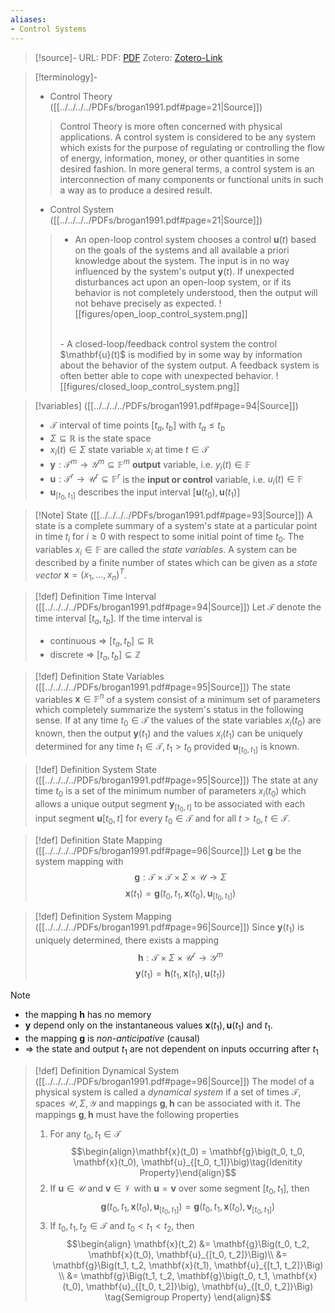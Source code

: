 ```yaml
---
aliases:
- Control Systems
---
```


>[!source]-
>URL: 
>PDF: [PDF](../../../../PDFs/brogan1991.pdf)
>Zotero: [Zotero-Link](zotero://select/items/@brogan1991)

>[!terminology]-
>
>- Control Theory ([[../../../../PDFs/brogan1991.pdf#page=21|Source]])
>> Control Theory is more often concerned with physical applications. A control system is considered to be any system which exists for the purpose of regulating or controlling the flow of energy, information, money, or other quantities in some desired fashion. In more general terms, a control system is an interconnection of many components or functional units in such a way as to produce a desired result. 
>- Control System ([[../../../../PDFs/brogan1991.pdf#page=21|Source]])
>> - An open-loop control system chooses a control $\mathbf{u}(t)$ based on the goals of the systems and all available a priori knowledge about the system. The input is in no way influenced by the system's output $\mathbf{y}(t)$. If unexpected disturbances act upon an open-loop system, or if its behavior is not completely understood, then the output will not behave precisely as expected.
>> ![[figures/open_loop_control_system.png]]
>> <br>
>> - A closed-loop/feedback control system the control $\mathbf{u}(t)$ is modified by in some way by information about the behavior of the system output. A feedback system is often better able to cope with unexpected behavior.
>>![[figures/closed_loop_control_system.png]]
>

>[!variables]  ([[../../../../PDFs/brogan1991.pdf#page=94|Source]])
>- $\mathcal{T}$ interval of time points $[t_a, t_b]$ with $t_a \leq t_b$
>- $\Sigma \subseteq \mathbb{R}$ is the state space
>- $x_i(t) \in \Sigma$ state variable $x_i$ at time $t \in \mathcal{T}$
>- $\mathbf{y}: \mathcal{T}^m \rightarrow \mathcal{Y}^m \subseteq \mathbb{F}^m$ **output** variable, i.e. $y_i(t) \in \mathbb{F}$
>- $\mathbf{u}: \mathcal{T}^r \rightarrow \mathcal{U}^r \subseteq \mathbb{F}^r$ is the **input or control** variable, i.e. $u_i(t) \in \mathbb{F}$
>- $\mathbf{u}_{[t_0, t_1]}$ describes the input interval $\left[\mathbf{u}(t_0), \mathbf{u}(t_1)\right]$

>[!Note]  State ([[../../../../PDFs/brogan1991.pdf#page=93|Source]])
>A state is a complete summary of a system's state at a particular point in time $t_i$ for $i\geq0$ with respect to some initial point of time $t_0$. The variables $x_i \in \mathbb{F}$ are called the *state variables*. A system can be described by a finite number of states which can be given as a *state vector* $\mathbf{x} = (x_1, \ldots, x_n)^T$.

>[!def] Definition Time Interval  ([[../../../../PDFs/brogan1991.pdf#page=94|Source]])
>Let $\mathcal{T}$ denote the time interval $[t_a, t_b]$. 
>If the time interval is 
>- continuous => $[t_a, t_b] \subseteq \mathbb{R}$
>- discrete => $[t_a, t_b] \subseteq \mathbb{Z}$

>[!def] Definition State Variables ([[../../../../PDFs/brogan1991.pdf#page=95|Source]])
>The state variables $\mathbf{x} \in \mathbb{F}^n$ of a system consist of a minimum set of parameters which completely summarize the system's status in the following sense. If at any time $t_0 \in \mathcal{T}$ the values of the state variables $x_i(t_0)$ are known, then the output $\mathbf{y}(t_1)$ and the values $x_i(t_1)$ can be uniquely determined for any time $t_1 \in \mathcal{T}, t_1 > t_0$ provided $\mathbf{u}_{[t_0, t_1]}$ is known.

>[!def] Definition System State ([[../../../../PDFs/brogan1991.pdf#page=95|Source]])
> The state at any time $t_0$ is a set of the minimum number of parameters $x_i(t_0)$ which allows a unique output segment $\mathbf{y}_{[t_0, t]}$ to be associated with each input segment $\mathbf{u}[t_0, t]$ for every $t_0 \in \mathcal{T}$ and for all $t > t_0, t\in \mathcal{T}$.

>[!def] Definition State Mapping ([[../../../../PDFs/brogan1991.pdf#page=96|Source]])
>Let $\mathbf{g}$ be the system mapping with
>$$ \mathbf{g}: \mathcal{T}\times \mathcal{T}\times \Sigma \times \mathcal{U} \rightarrow \Sigma$$
>$$\mathbf{x}(t_1) = \mathbf{g}\Big(t_0, t_1, \mathbf{x}(t_0), \mathbf{u}_{[t_0, t_1]}\Big)$$

>[!def] Definition System Mapping ([[../../../../PDFs/brogan1991.pdf#page=96|Source]])
> Since $\mathbf{y}(t_1)$ is uniquely determined, there exists a mapping
> $$ \mathbf{h}: \mathcal{T} \times \Sigma \times \mathcal{U}^r \rightarrow \mathcal{Y}^m $$
> $$ \mathbf{y}(t_1) = \mathbf{h}\Big(t_1, \mathbf{x}(t_1), \mathbf{u}(t_1)\Big)$$


>[!note]
>- the mapping $\mathbf{h}$ has no memory
>- $\mathbf{y}$ depend only on the instantaneous values $\mathbf{x}(t_1), \mathbf{u}(t_1)$ and $t_1$.
>- the mapping $\mathbf{g}$ is *non-anticipative* (causal)
>- => the state and output $t_1$ are not dependent on inputs occurring after $t_1$ 

>[!def] Definition Dynamical System ([[../../../../PDFs/brogan1991.pdf#page=96|Source]])
> The model of a physical system is called a *dynamical system* if a set of times $\mathcal{T}$, spaces $\mathcal{U}, \Sigma, \mathcal{Y}$ and mappings $\mathbf{g}, \mathbf{h}$ can be associated with it. The mappings $\mathbf{g}, \mathbf{h}$ must have the following properties
> 1. For any $t_0, t_1 \in \mathcal{T}$ $$\begin{align}\mathbf{x}(t_0) = \mathbf{g}\big(t_0, t_0, \mathbf{x}(t_0), \mathbf{u}_{[t_0, t_1]}\big)\tag{Idenitity Property}\end{align}$$
> 2. If $\mathbf{u} \in \mathcal{U}$ and $\mathbf{v} \in \mathcal{V}$ with $\mathbf{u} = \mathbf{v}$ over some segment $[t_0, t_1]$, then 
>  $$\begin{equation}\mathbf{g}\Big(t_0,t_1, \mathbf{x}(t_0), \mathbf{u}_{[t_0, t_1]}\Big) = \mathbf{g}\Big(t_0,t_1, \mathbf{x}(t_0), \mathbf{v}_{[t_0, t_1]}\Big)\tag{State Transition Property}\end{equation}$$
>  3. If $t_0, t_1, t_2 \in \mathcal{T}$ and $t_0 < t_1 < t_2$, then
>  $$\begin{align} \mathbf{x}(t_2) &= \mathbf{g}\Big(t_0, t_2, \mathbf{x}(t_0), \mathbf{u}_{[t_0, t_2]}\Big)\\
>  &= \mathbf{g}\Big(t_1, t_2, \mathbf{x}(t_1), \mathbf{u}_{[t_1, t_2]}\Big) \\
>  &= \mathbf{g}\Big(t_1, t_2, \mathbf{g}\big(t_0, t_1, \mathbf{x}(t_0), \mathbf{u}_{[t_0, t_2]}\big), \mathbf{u}_{[t_0, t_2]}\Big) \tag{Semigroup Property}
>  \end{align}$$